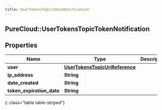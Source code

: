 ```yaml
---
title: UserTokensTopicTokenNotification
---
```

## PureCloud::UserTokensTopicTokenNotification

## Properties

|Name | Type | Description | Notes|
|------------ | ------------- | ------------- | -------------|
| **user** | [**UserTokensTopicUriReference**](UserTokensTopicUriReference.html) |  | [optional] |
| **ip_address** | **String** |  | [optional] |
| **date_created** | **String** |  | [optional] |
| **token_expiration_date** | **String** |  | [optional] |
{: class="table table-striped"}


